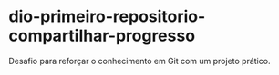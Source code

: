 # dio-primeiro-repositorio-compartilhar-progresso
Desafio para reforçar o conhecimento em Git com um projeto prático. 
